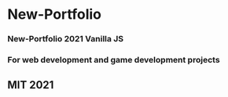 # New-Portfolio
### New-Portfolio 2021 Vanilla JS
### For web development and game development projects
## MIT 2021
